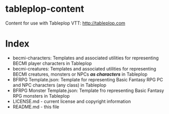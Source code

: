 # tableplop-content

Content for use with Tableplop VTT: http://tableplop.com

# Index
- becmi-characters: Templates and associated utilities for representing BECMI player characters in Tableplop
- becmi-creatures: Templates and associated utilities for representing BECMI creatures, monsters or NPCs ***as characters*** in Tableplop
- BFRPG Template.json: Template for representing Basic Fantasy RPG PC and NPC characters (any class) in Tableplop
- BFRPG Monster Template.json: Template fro representing Basic Fantasy RPG monsters in Tableplop
- LICENSE.md - current license and copyright information
- README.md - this file
